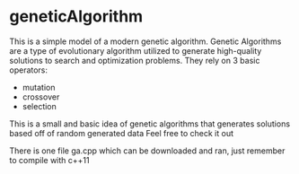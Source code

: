 # geneticAlgorithm

This is a simple model of a modern genetic algorithm. Genetic Algorithms are a type of evolutionary algorithm utilized to generate high-quality solutions to search and optimization problems.
They rely on 3 basic operators:
  - mutation
  - crossover
  - selection

This is a small and basic idea of genetic algorithms that generates solutions based off of random generated data
Feel free to check it out

There is one file ga.cpp which can be downloaded and ran, just remember to compile with c++11
